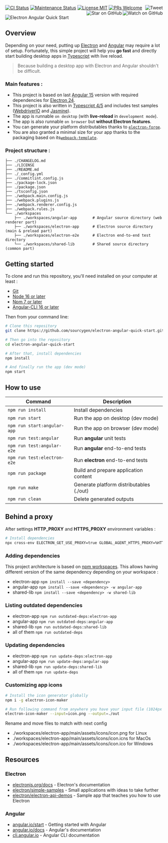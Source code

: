 <a href="https://github.com/sourcygen/electron-angular-quick-start/actions"><img src="https://github.com/sourcygen/electron-angular-quick-start/workflows/CI/badge.svg?branch=master" alt="CI Status"/></a>
<a href="https://gitHub.com/sourcygen/electron-angular-quick-start/graphs/commit-activity"><img src="https://img.shields.io/badge/maintained-yes-brightgreen.svg" alt="Maintenance Status"/></a>
<a href="https://github.com/sourcygen/electron-angular-quick-start/blob/master/LICENSE"><img src="https://img.shields.io/badge/license-MIT-brightgreen.svg" alt="License MIT"></a>
<a href="http://makeapullrequest.com"><img src="https://img.shields.io/badge/PRs-welcome-brightgreen.svg" alt="PRs Welcome"></a>
<a href="https://twitter.com/share?text=Build%20cross%20platform%20desktop%20app%20with%20Electron%20and%20Angular%20%F0%9F%9A%80&url=https://github.com/sourcygen/electron-angular-quick-start"><img src="https://img.shields.io/twitter/url/https/github.com/sourcygen/electron-angular-quick-start.svg?style=social" alt="Tweet" align="right"></a>
<a href="https://github.com/sourcygen/electron-angular-quick-start/watchers"><img src="https://img.shields.io/github/watchers/sourcygen/electron-angular-quick-start.svg?style=social" alt="Watch on GitHub" align="right"></a>
<a href="https://github.com/sourcygen/electron-angular-quick-start/stargazers"><img src="https://img.shields.io/github/stars/sourcygen/electron-angular-quick-start.svg?style=social" alt="Star on GitHub" align="right"></a>

![Electron Angular Quick Start](https://repository-images.githubusercontent.com/256546297/5eb5eb80-8ad1-11ea-87e4-a93b57e7590d)

## Overview

Depending on your need, putting up [Electron](https://www.electronjs.org/) and [Angular](https://angular.io/) may require a lot of setup. Fortunately, this simple project will help you **go fast** and directly start building desktop apps in [Typescript](https://www.typescriptlang.org/) with live reload.

> Because building a desktop app with Electron and Angular shouldn't be difficult.

### Main features :

- This project is based on last [Angular 15](https://angular.io/) version with required dependencies for [Electron 24](https://www.electronjs.org/).
- This project is also written in [Typescript 4/5](https://www.typescriptlang.org/) and includes test samples ([WebdriverIO](https://webdriver.io/) and [Jasmine](https://jasmine.github.io/)).
- The app is runnable `on desktop` (with **live-reload** in `development mode`).
- The app is also runnable `on browser` but **without Electron features**.
- You can generate your platform distributables thanks to [`electron-forge`](https://www.electronforge.io/).
- You are also granted a minimal size for your app thanks to the packaging based on its[`webpack-template`](https://www.electronforge.io/templates/typescript-+-webpack-template).

### Project structure :

```
├── ./CHANGELOG.md
├── ./LICENSE
├── ./README.md
├── ./_config.yml
├── ./commitlint.config.js
├── ./package-lock.json
├── ./package.json
├── ./tsconfig.json
├── ./webpack.main.config.js
├── ./webpack.plugins.js
├── ./webpack.renderer.config.js
├── ./webpack.rules.js
└── ./workspaces
    ├── ./workspaces/angular-app       # Angular source directory (web renderer part)
    ├── ./workspaces/electron-app      # Electron source directory (main & preload part)
    ├── ./workspaces/electron-e2e      # Electron end-to-end test directory
    └── ./workspaces/shared-lib        # Shared source directory (common part)
```

## Getting started

To clone and run this repository, you'll need installed on your computer at least :

- [Git](https://git-scm.com)
- [Node 16 or later](https://nodejs.org/en/download/)
- [Npm 7 or later](https://docs.npmjs.com/about-npm)
- [Angular-CLI 16 or later](https://angular.io/cli)

Then from your command line:

```bash
# Clone this repository
git clone https://github.com/sourcygen/electron-angular-quick-start.git

# Then go into the repository
cd electron-angular-quick-start

# After that, install dependencies
npm install

# And finally run the app (dev mode)
npm start
```

## How to use

| Command                     | Description                              |
| --------------------------- | ---------------------------------------- |
| `npm run install`           | Install dependencies                     |
| `npm run start`             | Run the app on desktop (dev mode)        |
| `npm run start:angular-app` | Run the app on browser (dev mode)        |
| `npm run test:angular`      | Run **angular** unit tests               |
| `npm run test:angular-e2e`  | Run **angular** end-to-end tests         |
| `npm run test:electron-e2e` | Run **electron** end-to-end tests        |
| `npm run package`           | Build and prepare application content    |
| `npm run make`              | Generate platform distributables (./out) |
| `npm run clean`             | Delete generated outputs                 |

## Behind a proxy

After settings **HTTP_PROXY** and **HTTPS_PROXY** environment variables :

```bash
# Install dependencies
npx cross-env ELECTRON_GET_USE_PROXY=true GLOBAL_AGENT_HTTPS_PROXY=%HTTPS_PROXY% npm install
```

### Adding dependencies

This project architecture is based on [npm workspaces](https://docs.npmjs.com/cli/v7/using-npm/workspaces). This allows having different version of the same dependency depending on your workspace :

- electron-app
  `npm install --save <dependency>`
- angular-app
  `npm install --save <dependency> -w angular-app`
- shared-lib
  `npm install --save <dependency> -w shared-lib`

### Listing outdated dependencies

- electron-app
  `npm run outdated-deps:electron-app`
- angular-app
  `npm run outdated-deps:angular-app`
- shared-lib
  `npm run outdated-deps:shared-lib`
- all of them
  `npm run outdated-deps`

### Updating dependencies

- electron-app
  `npm run update-deps:electron-app`
- angular-app
  `npm run update-deps:angular-app`
- shared-lib
  `npm run update-deps:shared-lib`
- all of them
  `npm run update-deps`

### Customizing app icons

```bash
# Install the icon generator globally
npm i -g electron-icon-maker

# Run following command from anywhere you have your input file (1024px at least) to generate platforms icons
electron-icon-maker --input=icon.png --output=./out
```

Rename and move files to match with next config

- ./workspaces/electron-app/main/assets/icons/icon.png for Linux
- ./workspaces/electron-app/main/assets/icons/icon.icns for MacOs
- ./workspaces/electron-app/main/assets/icons/icon.ico for Windows

## Resources

### Electron

- [electronjs.org/docs](https://electronjs.org/docs) - Electron's documentation
- [electron/simple-samples](https://github.com/electron/simple-samples) - Small applications with ideas to take further
- [electron/electron-api-demos](https://github.com/electron/electron-api-demos) - Sample app that teaches you how to use Electron

### Angular

- [angular.io/start](https://angular.io/start) - Getting started with Angular
- [angular.io/docs](https://angular.io/docs) - Angular's documentation
- [cli.angular.io](https://cli.angular.io/) - Angular CLI documentation
